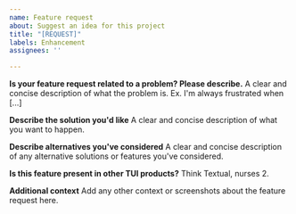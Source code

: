 ```yaml
---
name: Feature request
about: Suggest an idea for this project
title: "[REQUEST]"
labels: Enhancement
assignees: ''

---
```


**Is your feature request related to a problem? Please describe.**
A clear and concise description of what the problem is. Ex. I'm always frustrated when [...]

**Describe the solution you'd like**
A clear and concise description of what you want to happen.

**Describe alternatives you've considered**
A clear and concise description of any alternative solutions or features you've considered.

**Is this feature present in other TUI products?**
Think Textual, nurses 2.

**Additional context**
Add any other context or screenshots about the feature request here.

